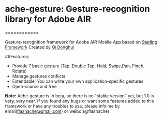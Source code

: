 # ache-gesture: Gesture-recognition library for Adobe AIR
============

Gesture-recognition framework for Adobe AIR Mobile App based on [Starling Framework](http://www.starling-framework.org/)
Created by [Qi Donghui](http://www.flashache.com/about/)

##Features:
* Provide 7 basic gesture (Tap, Double Tap, Hold, Swipe,Pan, Pinch, Rotate)
* Manage gestures conflicts
* Extendable. You can write your own application-specific gestures
* Open-source and free

**Note:** Ache-gesture is in beta, so there is no "stable version" yet, but 1.0 is very, very near. If you found any bugs or want some features added to this framework or have any troubles to use, please info me by email(flashache@gmail.com) or weibo:(@flashache)


